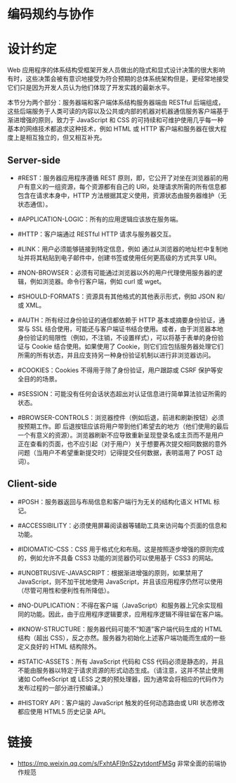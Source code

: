 # 编码规约与协作

# 设计约定

Web 应用程序的体系结构受框架开发人员做出的隐式和显式设计决策的很大影响有时，这些决策会被有意识地接受为符合预期的总体系统架构但是，更经常地接受它们只是因为开发人员认为他们体现了开发实践的最新水平。

本节分为两个部分：服务器端和客户端体系结构服务器端由 RESTful 后端组成，这些后端服务于人类可读的内容以及公共或内部的机器对机器通信服务客户端基于渐进增强的原则，致力于 JavaScript 和 CSS 的可持续和可维护使用几乎每一种基本的网络技术都追求这种技术，例如 HTML 或 HTTP 客户端和服务器在很大程度上是相互独立的，但又相互补充。

## Server-side

- #REST：服务器应用程序遵循 REST 原则，即，它公开了对坐在浏览器前的用户有意义的一组资源，每个资源都有自己的 URI，处理请求所需的所有信息都包含在请求本身中，HTTP 方法根据其定义使用，资源状态由服务器维护（无状态通信）。

- #APPLICATION-LOGIC：所有的应用逻辑应该放在服务端。

- #HTTP：客户端通过 RESTful HTTP 请求与服务器交互。

- #LINK：用户必须能够链接到特定信息，例如 通过从浏览器的地址栏中复制地址并将其粘贴到电子邮件中，创建书签或使用任何更高级的方式共享 URI。

- #NON-BROWSER：必须有可能通过浏览器以外的用户代理使用服务器的逻辑，例如浏览器。命令行客户端，例如 curl 或 wget。

- #SHOULD-FORMATS：资源具有其他格式的其他表示形式，例如 JSON 和/或 XML。

- #AUTH：所有经过身份验证的通信都依赖于 HTTP 基本或摘要身份验证，通常与 SSL 结合使用，可能还与客户端证书结合使用。或者，由于浏览器本地身份验证的局限性（例如，不注销，不设置样式），可以将基于表单的身份验证与 Cookie 结合使用。如果使用了 Cookie，则它们应包括服务器处理它们所需的所有状态，并且应支持另一种身份验证机制以进行非浏览器访问。

- #COOKIES：Cookies 不得用于除了身份验证，用户跟踪或 CSRF 保护等安全目的的场景。

- #SESSION：可能没有任何会话状态超出对认证信息进行简单算法验证所需的状态。

- #BROWSER-CONTROLS：浏览器控件（例如后退，前进和刷新按钮）必须按预期工作。即 后退按钮应该将用户带到他们希望去的地方（他们使用的最后一个有意义的资源）。浏览器刷新不应导致重新呈现登录名或主页而不是用户正在查看的页面，也不应引起（对于用户）关于想要再次提交相同数据的意外问题（当用户不希望重新提交时）记得提交任何数据，表明滥用了 POST 动词）。

## Client-side

- #POSH：服务器返回与布局信息和客户端行为无关的结构化语义 HTML 标记。

- #ACCESSIBILITY：必须使用屏幕阅读器等辅助工具来访问每个页面的信息和功能。

- #IDIOMATIC-CSS：CSS 用于格式化和布局。这是按照逐步增强的原则完成的，例如允许不具备 CSS3 功能的浏览器仍可以使用基于 CSS3 的网站。

- #UNOBTRUSIVE-JAVASCRIPT：根据渐进增强的原则，如果禁用了 JavaScript，则不加干扰地使用 JavaScript，并且该应用程序仍然可以使用（尽管可用性和便利性有所降低）。

- #NO-DUPLICATION：不得在客户端（JavaScript）和服务器上冗余实现相同的功能。因此，由于应用程序逻辑要求，应用程序逻辑不得驻留在客户端。

- #KNOW-STRUCTURE：服务器代码可能不“知道”客户端代码生成的 HTML 结构（超出 CSS），反之亦然。服务器为初始化上述客户端功能而生成的一些定义良好的 HTML 结构除外。

- #STATIC-ASSETS：所有 JavaScript 代码和 CSS 代码必须是静态的，并且不能由服务器以特定于请求资源的形式动态生成。（请注意，这并不禁止使用诸如 CoffeeScript 或 LESS 之类的预处理器，因为通常会将相应的代码作为发布过程的一部分进行预编译。）

- #HISTORY API：客户端的 JavaScript 触发的任何动态路由或 URI 状态修改都应使用 HTML5 历史记录 API。

# 链接

- https://mp.weixin.qq.com/s/FxhtAFI9nS2zytdontFMSg 非常全面的前端协作规范
